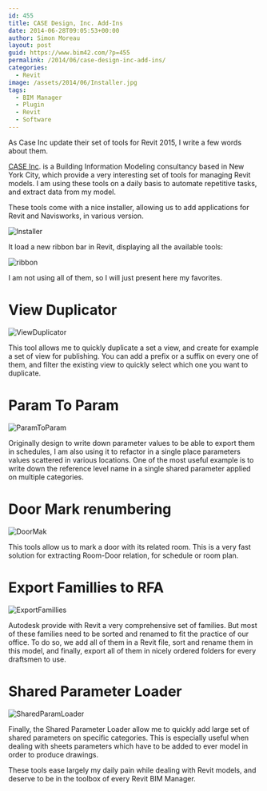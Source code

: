 ```yaml
---
id: 455
title: CASE Design, Inc. Add-Ins
date: 2014-06-28T09:05:53+00:00
author: Simon Moreau
layout: post
guid: https://www.bim42.com/?p=455
permalink: /2014/06/case-design-inc-add-ins/
categories:
  - Revit
image: /assets/2014/06/Installer.jpg
tags:
  - BIM Manager
  - Plugin
  - Revit
  - Software
---
```

As Case Inc update their set of tools for Revit 2015, I write a few words about them.

[CASE Inc](http://www.case-inc.com/). is a Building Information Modeling consultancy based in New York City, which provide a very interesting set of tools for managing Revit models. I am using these tools on a daily basis to automate repetitive tasks, and extract data from my model.

These tools come with a nice installer, allowing us to add applications for Revit and Navisworks, in various version.

![Installer](/assets/2014/06/Installer.jpg)

It load a new ribbon bar in Revit, displaying all the available tools:

![ribbon](/assets/2014/06/ribbon.jpg)

I am not using all of them, so I will just present here my favorites.

# View Duplicator

![ViewDuplicator](/assets/2014/06/ViewDuplicator.jpg)

This tool allows me to quickly duplicate a set a view, and create for example a set of view for publishing. You can add a prefix or a suffix on every one of them, and filter the existing view to quickly select which one you want to duplicate.

# Param To Param

![ParamToParam](/assets/2014/06/ParamToParam.jpg)

Originally design to write down parameter values to be able to export them in schedules, I am also using it to refactor in a single place parameters values scattered in various locations. One of the most useful example is to write down the reference level name in a single shared parameter applied on multiple categories.

# Door Mark renumbering

![DoorMak](/assets/2014/06/DoorMak.jpg)

This tools allow us to mark a door with its related room. This is a very fast solution for extracting Room-Door relation, for schedule or room plan.

# Export Famillies to RFA

![ExportFamillies](/assets/2014/06/ExportFamillies.jpg)

Autodesk provide with Revit a very comprehensive set of families. But most of these families need to be sorted and renamed to fit the practice of our office. To do so, we add all of them in a Revit file, sort and rename them in this model, and finally, export all of them in nicely ordered folders for every draftsmen to use.

# Shared Parameter Loader

![SharedParamLoader](/assets/2014/06/SharedParamLoader.jpg)

Finally, the Shared Parameter Loader allow me to quickly add large set of shared parameters on specific categories. This is especially useful when dealing with sheets parameters which have to be added to ever model in order to produce drawings.

These tools ease largely my daily pain while dealing with Revit models, and deserve to be in the toolbox of every Revit BIM Manager.